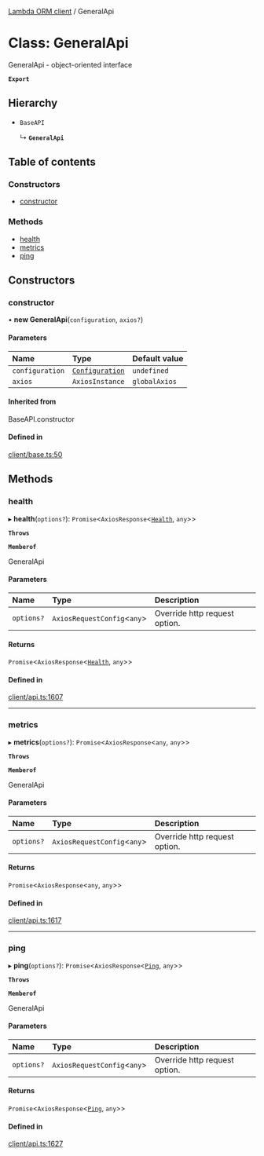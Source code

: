 [Lambda ORM client](../README.md) / GeneralApi

# Class: GeneralApi

GeneralApi - object-oriented interface

**`Export`**

## Hierarchy

- `BaseAPI`

  ↳ **`GeneralApi`**

## Table of contents

### Constructors

- [constructor](GeneralApi.md#constructor)

### Methods

- [health](GeneralApi.md#health)
- [metrics](GeneralApi.md#metrics)
- [ping](GeneralApi.md#ping)

## Constructors

### constructor

• **new GeneralApi**(`configuration`, `axios?`)

#### Parameters

| Name | Type | Default value |
| :------ | :------ | :------ |
| `configuration` | [`Configuration`](Configuration.md) | `undefined` |
| `axios` | `AxiosInstance` | `globalAxios` |

#### Inherited from

BaseAPI.constructor

#### Defined in

[client/base.ts:50](https://github.com/FlavioLionelRita/lambdaorm-client-node/blob/3b26fb2/src/lib/client/base.ts#L50)

## Methods

### health

▸ **health**(`options?`): `Promise`<`AxiosResponse`<[`Health`](../interfaces/Health.md), `any`\>\>

**`Throws`**

**`Memberof`**

GeneralApi

#### Parameters

| Name | Type | Description |
| :------ | :------ | :------ |
| `options?` | `AxiosRequestConfig`<`any`\> | Override http request option. |

#### Returns

`Promise`<`AxiosResponse`<[`Health`](../interfaces/Health.md), `any`\>\>

#### Defined in

[client/api.ts:1607](https://github.com/FlavioLionelRita/lambdaorm-client-node/blob/3b26fb2/src/lib/client/api.ts#L1607)

___

### metrics

▸ **metrics**(`options?`): `Promise`<`AxiosResponse`<`any`, `any`\>\>

**`Throws`**

**`Memberof`**

GeneralApi

#### Parameters

| Name | Type | Description |
| :------ | :------ | :------ |
| `options?` | `AxiosRequestConfig`<`any`\> | Override http request option. |

#### Returns

`Promise`<`AxiosResponse`<`any`, `any`\>\>

#### Defined in

[client/api.ts:1617](https://github.com/FlavioLionelRita/lambdaorm-client-node/blob/3b26fb2/src/lib/client/api.ts#L1617)

___

### ping

▸ **ping**(`options?`): `Promise`<`AxiosResponse`<[`Ping`](../interfaces/Ping.md), `any`\>\>

**`Throws`**

**`Memberof`**

GeneralApi

#### Parameters

| Name | Type | Description |
| :------ | :------ | :------ |
| `options?` | `AxiosRequestConfig`<`any`\> | Override http request option. |

#### Returns

`Promise`<`AxiosResponse`<[`Ping`](../interfaces/Ping.md), `any`\>\>

#### Defined in

[client/api.ts:1627](https://github.com/FlavioLionelRita/lambdaorm-client-node/blob/3b26fb2/src/lib/client/api.ts#L1627)

